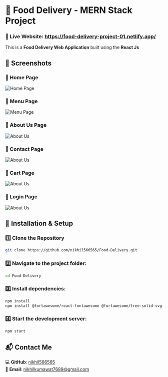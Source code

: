 # 🍔 Food Delivery - MERN Stack Project

### 🔗 Live Website: https://food-delivery-project-01.netlify.app/
This is a **Food Delivery Web Application** built using the **React Js**
## 📸 Screenshots

### 🔹 Home Page
![Home Page](./Food%20Delivery/fronend/myapp/src/Components/assets/Food-app-images/home.png)

### 🔹 Menu Page
![Menu Page](./Food%20Delivery/fronend/myapp/src/Components/assets/Food-app-images/menu.png)

### 🔹 About Us Page
![About Us](./Food%20Delivery/fronend/myapp/src/Components/assets/Food-app-images/about%20(2).png)

### 🔹 Contact Page
![About Us](./Food%20Delivery/fronend/myapp/src/Components/assets/Food-app-images/contact.png)

### 🔹 Cart Page
![About Us](./Food%20Delivery/fronend/myapp/src/Components/assets/Food-app-images/cart.png)

### 🔹 Login Page
![About Us](./Food%20Delivery/fronend/myapp/src/Components/assets/Food-app-images/login.png)

## 🚀 Installation & Setup

### 1️⃣ Clone the Repository
```sh
git clone https://github.com/nikhil566565/Food-Delivery.git
```

### 2️⃣ Navigate to the project folder:
```sh
cd Food-Delivery
```

### 3️⃣ Install dependencies:
```sh
npm install
npm install @fortawesome/react-fontawesome @fortawesome/free-solid-svg-icons

```

### 4️⃣ Start the development server:
```sh
npm start
```

## 📬 Contact Me

💻 **GitHub**: [nikhil566565](https://github.com/nikhil566565)  
📩 **Email**: nikhilkumawat7689@gmail.com  



